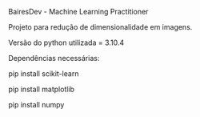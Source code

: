 BairesDev - Machine Learning Practitioner

Projeto para redução de dimensionalidade em imagens.

Versão do python utilizada = 3.10.4

Dependências necessárias:

pip install scikit-learn

pip install matplotlib

pip install numpy
